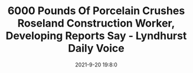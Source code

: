 ---
"title": "6000 Pounds Of Porcelain Crushes Roseland Construction Worker, Developing Reports Say - Lyndhurst Daily Voice"
"date": "2021-9-20 19:8:0"
"feed_name": "GOOGLENEWSCONSTRUCTION"
"feed_website": "https://news.google.com/search?q=construction%2Bincident&hl=en-US&gl=US&ceid=US:en"
"feed_rss": "https://news.google.com/rss/search?q=construction%2Bincident&hl=en-US&gl=US&ceid=US:en"
"link": "https://dailyvoice.com/new-jersey/lyndhurst/police-fire/6000-pounds-of-porcelain-crushes-roseland-construction-worker-developing-reports-say/816613/"
"source": "{'href': 'https://dailyvoice.com', 'title': 'Lyndhurst Daily Voice'}"
"file": "_posts/2021-1-1-cc0b44f7c673fe241e878e559e7d2dc0016021db.md"
"accident": "1"
"drilling": "0"
"dead": "0"
"injured": "0"
"arrested": "0"
"where": "unknown site"
"causes": "unknown"
"place": "unknown place"
---